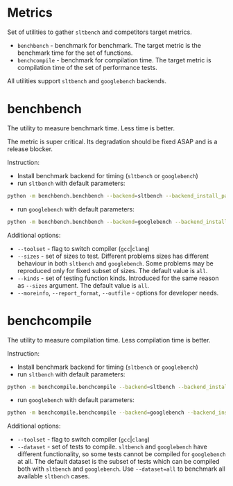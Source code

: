 # Metrics

Set of utilities to gather `sltbench` and competitors target metrics.
* `benchbench` - benchmark for benchmark. The target metric is the
benchmark time for the set of functions.
* `benchcompile` - benchmark for compilation time.
The target metric is compilation time of the set of performance tests.

All utilities support `sltbench` and `googlebench` backends.


# benchbench

The utility to measure benchmark time. Less time is better.

The metric is super critical. Its degradation should be fixed ASAP and is a release blocker.

Instruction:

* Install benchmark backend for timing (`sltbench` or `googlebench`)
* run `sltbench` with default parameters:
```bash
python -m benchbench.benchbench --backend=sltbench --backend_install_path=<path_to_sltbench_installed>
```
* run `googlebench` with default parameters:
```bash
python -m benchbench.benchbench --backend=googlebench --backend_install_path=<path_to_googlebench_installed>
```

Additional options:
* `--toolset` - flag to switch compiler (`gcc`|`clang`)
* `--sizes` - set of sizes to test. Different problems sizes has different
behaviour in both `sltbench` and `googlebench`. Some problems may be reproduced
only for fixed subset of sizes. The default value is `all`.
* `--kinds` - set of testing function kinds. Introduced for the same reason as
`--sizes` argument. The default value is `all`.
* `--moreinfo`, `--report_format`, `--outfile` - options for developer needs.


# benchcompile

The utility to measure compilation time. Less compilation time is better.

Instruction:

* Install benchmark backend for timing (`sltbench` or `googlebench`)
* run `sltbench` with default parameters:
```bash
python -m benchcompile.benchcompile --backend=sltbench --backend_install_path=<path_to_sltbench_installed>
```
* run `googlebench` with default parameters:
```bash
python -m benchcompile.benchcompile --backend=googlebench --backend_install_path=<path_to_googlebench_installed>
```

Additional options:
* `--toolset` - flag to switch compiler (`gcc`|`clang`)
* `--dataset` - set of tests to compile. `sltbench` and `googlebench` have
different functionality, so some tests cannot be compiled for `googlebench` at
all. The default dataset is the subset of tests which can be compiled both with
`sltbench` and `googlebench`.
Use `--dataset=all` to benchmark all available `sltbench` cases.
